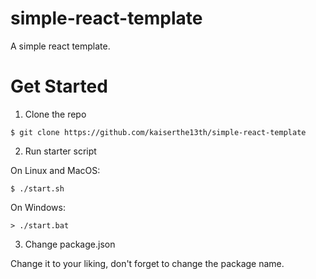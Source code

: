 # simple-react-template

A simple react template.

# Get Started

1. Clone the repo
```console
$ git clone https://github.com/kaiserthe13th/simple-react-template
```

2. Run starter script

On Linux and MacOS:
```console
$ ./start.sh
```

On Windows:
```console
> ./start.bat
```

3. Change package.json

Change it to your liking, don't forget to change the package name.
